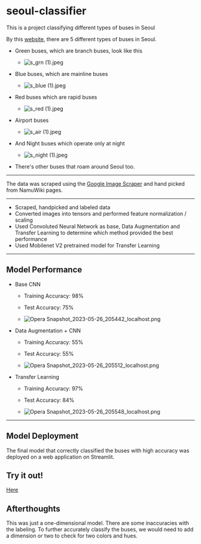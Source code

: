 # seoul-classifier

This is a project classifying different types of buses in Seoul

By this [website](https://english.visitkorea.or.kr/enu/TRP/TP_ENG_8_1_1.jsp), there are 5 different types of buses in Seoul.

- Green buses, which are branch buses, look like this
    - ![s_grn (1).jpeg](https://github.com/jKyuery/seoul-classifier/blob/main/data/s_grn/s_grn%20(1).jpeg)

- Blue buses, which are mainline buses
    - ![s_blue (1).jpeg](https://github.com/jKyuery/seoul-classifier/blob/main/data/s_blue/s_blue%20(1).jpeg)

- Red buses which are rapid buses
    - ![s_red (1).jpeg](https://github.com/jKyuery/seoul-classifier/blob/main/data/s_red/s_red%20(1).jpeg)

- Airport buses
    - ![s_air (1).jpeg](https://github.com/jKyuery/seoul-classifier/blob/main/data/s_air/s_air%20(1).jpeg)

- And Night buses which operate only at night
    - ![s_night (1).jpeg](https://github.com/jKyuery/seoul-classifier/blob/main/data/s_night/s_night%20(1).jpeg)

- There's other buses that roam around Seoul too.
-------------------------------------------------------------------------------------------------------------------------------------------------------------
The data was scraped using the [Google Image Scraper](https://github.com/ohyicong/Google-Image-Scraper) and hand picked from NamuWiki pages.

-------------------------------------------------------------------------------------------------------------------------------------------------------------
- Scraped, handpicked and labeled data
- Converted images into tensors and performed feature normalization / scaling 
- Used Convoluted Neural Network as base, Data Augmentation and Transfer Learning to determine which method provided the best performance
- Used Mobilenet V2 pretrained model for Transfer Learning
-------------------------------------------------------------------------------------------------------------------------------------------------------------
## Model Performance
- Base CNN 
    - Training Accuracy: 98%
    - Test Accuracy: 75%

    - ![Opera Snapshot_2023-05-26_205442_localhost.png](https://github.com/jKyuery/seoul-classifier/blob/main/data/Opera%20Snapshot_2023-05-26_205442_localhost.png)
- Data Augmentation + CNN
    - Training Accuracy: 55%
    - Test Accuracy: 55%

    - ![Opera Snapshot_2023-05-26_205512_localhost.png](https://github.com/jKyuery/seoul-classifier/blob/main/data/Opera%20Snapshot_2023-05-26_205512_localhost.png)   
- Transfer Learning
    - Training Accuracy: 97%
    - Test Accuracy: 84%
 
    - ![Opera Snapshot_2023-05-26_205548_localhost.png](https://github.com/jKyuery/seoul-classifier/blob/main/data/Opera%20Snapshot_2023-05-26_205548_localhost.png)
-------------------------------------------------------------------------------------------------------------------------------------------------------------
## Model Deployment
The final model that correctly classified the buses with high accuracy was deployed on a web application on Streamlit.

## Try it out!
[Here](https://jkyuery-seoul-classifier-appstreamlit-hkxunv.streamlit.app)

## Afterthoughts
This was just a one-dimensional model. There are some inaccuracies with the labeling. To further accurately classify the buses, we would need to add a dimension or two to check for two colors and hues.
